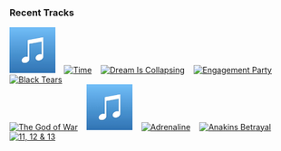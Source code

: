 ### Recent Tracks
[<img src='https://github.com/atfinke/atfinke/blob/master/placeholder.jpeg?raw=true' width='16%' height='16%' alt='Up Is Down - From "Pirates of the Caribbean: At Worlds End"/Score'>](https://www.last.fm/music/hans%2bzimmer/_/up%2bis%2bdown%2b-%2bfrom%2b%2522pirates%2bof%2bthe%2bcaribbean%253a%2bat%2bworld%2527s%2bend%2522%252fscore)&nbsp;&nbsp;&nbsp;&nbsp;[<img src='https://lastfm.freetls.fastly.net/i/u/300x300/899ae404dc224d70bc8e6a5224c803f4.png' width='16%' height='16%' alt='Time'>](https://www.last.fm/music/hans%2bzimmer/_/time)&nbsp;&nbsp;&nbsp;&nbsp;[<img src='https://lastfm.freetls.fastly.net/i/u/300x300/899ae404dc224d70bc8e6a5224c803f4.png' width='16%' height='16%' alt='Dream Is Collapsing'>](https://www.last.fm/music/hans%2bzimmer/_/dream%2bis%2bcollapsing)&nbsp;&nbsp;&nbsp;&nbsp;[<img src='https://lastfm.freetls.fastly.net/i/u/300x300/93abb8f8430d1ec2d9dd136660a8c636.png' width='16%' height='16%' alt='Engagement Party'>](https://www.last.fm/music/justin%2bhurwitz/_/engagement%2bparty)&nbsp;&nbsp;&nbsp;&nbsp;[<img src='https://lastfm.freetls.fastly.net/i/u/300x300/5d71163aaf57a40e40fc9a2a21a77e9f.png' width='16%' height='16%' alt='Black Tears'>](https://www.last.fm/music/tyler%2bbates/_/black%2btears)&nbsp;&nbsp;&nbsp;&nbsp;<br>[<img src='https://lastfm.freetls.fastly.net/i/u/300x300/b6123c2e3d4606aece6a4348385cb1bd.png' width='16%' height='16%' alt='The God of War'>](https://www.last.fm/music/rupert%2bgregson-williams/_/the%2bgod%2bof%2bwar)&nbsp;&nbsp;&nbsp;&nbsp;[<img src='https://github.com/atfinke/atfinke/blob/master/placeholder.jpeg?raw=true' width='16%' height='16%' alt='End Credits - From "Pirates of the Caribbean: On Stranger Tides"/Score'>](https://www.last.fm/music/hans%2bzimmer/_/end%2bcredits%2b-%2bfrom%2b%2522pirates%2bof%2bthe%2bcaribbean%253a%2bon%2bstranger%2btides%2522%252fscore)&nbsp;&nbsp;&nbsp;&nbsp;[<img src='https://lastfm.freetls.fastly.net/i/u/300x300/750c4fd0e12446d8bf69661a248cbee7.png' width='16%' height='16%' alt='Adrenaline'>](https://www.last.fm/music/thomas%2bnewman/_/adrenaline)&nbsp;&nbsp;&nbsp;&nbsp;[<img src='https://lastfm.freetls.fastly.net/i/u/300x300/f93fbe9bf515c6765d1eb116cc8b1a20.png' width='16%' height='16%' alt='Anakins Betrayal'>](https://www.last.fm/music/john%2bwilliams/_/anakin%2527s%2bbetrayal)&nbsp;&nbsp;&nbsp;&nbsp;[<img src='https://lastfm.freetls.fastly.net/i/u/300x300/acc5bbc6c3c6375e5d45f4d2da89bc4d.png' width='16%' height='16%' alt='11, 12 & 13'>](https://www.last.fm/music/david%2bholmes/_/11%252c%2b12%2b%2526%2b13)&nbsp;&nbsp;&nbsp;&nbsp;<br>